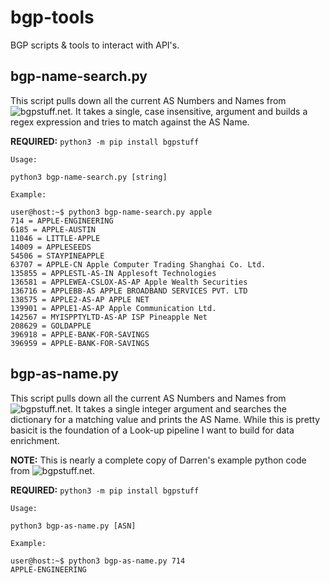 # bgp-tools
BGP scripts &amp; tools to interact with API's.

## bgp-name-search.py
This script pulls down all the current AS Numbers and Names from ![bgpstuff.net](https://www.bgpstuff.net). It takes a single, case insensitive, argument and builds a regex expression and tries to match against the AS Name.

**REQUIRED:** `python3 -m pip install bgpstuff`
```
Usage:

python3 bgp-name-search.py [string]

Example:

user@host:~$ python3 bgp-name-search.py apple
714 = APPLE-ENGINEERING
6185 = APPLE-AUSTIN
11046 = LITTLE-APPLE
14009 = APPLESEEDS
54506 = STAYPINEAPPLE
63707 = APPLE-CN Apple Computer Trading Shanghai Co. Ltd.
135855 = APPLESTL-AS-IN Applesoft Technologies
136581 = APPLEWEA-CSLOX-AS-AP Apple Wealth Securities
136716 = APPLEBB-AS APPLE BROADBAND SERVICES PVT. LTD
138575 = APPLE2-AS-AP APPLE NET
139901 = APPLE1-AS-AP Apple Communication Ltd.
142567 = MYISPPTYLTD-AS-AP ISP Pineapple Net
208629 = GOLDAPPLE
396918 = APPLE-BANK-FOR-SAVINGS
396959 = APPLE-BANK-FOR-SAVINGS
```

## bgp-as-name.py
This script pulls down all the current AS Numbers and Names from ![bgpstuff.net](https://www.bgpstuff.net). It takes a single integer argument and searches the dictionary for a matching value and prints the AS Name. While this is pretty basicit is the foundation of a Look-up pipeline I want to build for data enrichment.

**NOTE:** This is nearly a complete copy of Darren's example python code from ![bgpstuff.net](https://dev.bgpstuff.net/docs/howto/asname/).

**REQUIRED:** `python3 -m pip install bgpstuff`
```
Usage:

python3 bgp-as-name.py [ASN]

Example:

user@host:~$ python3 bgp-as-name.py 714
APPLE-ENGINEERING

```

